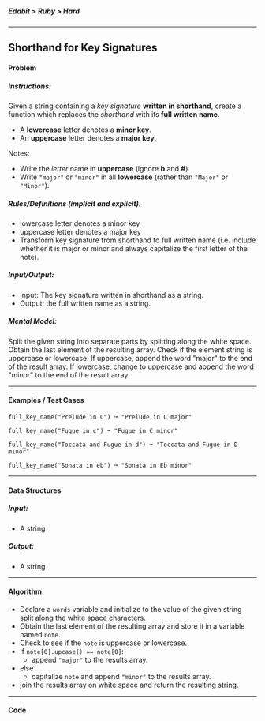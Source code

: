 ##### Edabit > Ruby > Hard

---

## Shorthand for Key Signatures

#### Problem

##### Instructions:

Given a string containing a *key signature* **written in shorthand**, create a function which replaces the *shorthand* with its **full written name**.

- A **lowercase** letter denotes a **minor key**.
- An **uppercase** letter denotes a **major key**.

Notes:

- Write the *letter* name in **uppercase** (ignore **b** and **#**).
- Write `"major"` or `"minor"` in all **lowercase** (rather than `"Major"` or `"Minor"`).

##### Rules/Definitions (implicit and explicit):

* lowercase letter denotes a minor key
* uppercase letter denotes a major key
* Transform key signature from shorthand to full written name (i.e. include whether it is major or minor and always capitalize the first letter of the note).

##### Input/Output:

* Input: The key signature written in shorthand as a string.
* Output: the full written name as a string.

##### Mental Model:

Split the given string into separate parts by splitting along the white space. Obtain the last element of the resulting array. Check if the element string is uppercase or lowercase. If uppercase, append the word "major" to the end of the result array. If lowercase, change to uppercase and append the word "minor" to the end of the result array.



---

#### Examples / Test Cases

```
full_key_name("Prelude in C") ➞ "Prelude in C major"

full_key_name("Fugue in c") ➞ "Fugue in C minor"

full_key_name("Toccata and Fugue in d") ➞ "Toccata and Fugue in D minor"

full_key_name("Sonata in eb") ➞ "Sonata in Eb minor"
```

---

#### Data Structures

##### Input:

* A string

##### Output:

* A string

---

#### Algorithm

* Declare a `words` variable and initialize to the value of the given string split along the white space characters.
* Obtain the last element of the resulting array and store it in a variable named `note`.
* Check to see if the `note` is uppercase or lowercase.
* If `note[0].upcase() == note[0]`:
  * append `"major"` to the results array.
* else
  * capitalize `note` and append `"minor"` to the results array.
* join the results array on white space and return the resulting string.



---

#### Code

```ruby
```

